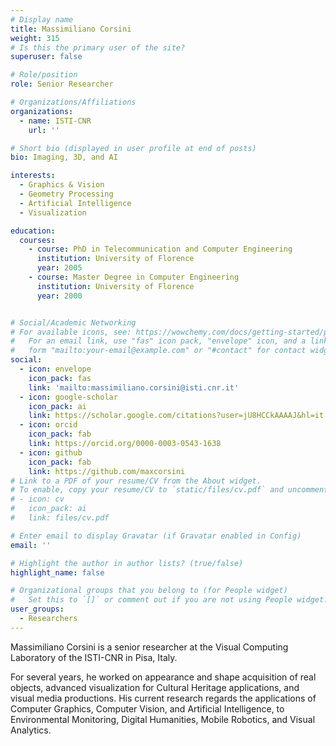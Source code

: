 ```yaml
---
# Display name
title: Massimiliano Corsini
weight: 315
# Is this the primary user of the site?
superuser: false

# Role/position
role: Senior Researcher

# Organizations/Affiliations
organizations:
  - name: ISTI-CNR
    url: ''

# Short bio (displayed in user profile at end of posts)
bio: Imaging, 3D, and AI 

interests:
  - Graphics & Vision 
  - Geometry Processing
  - Artificial Intelligence
  - Visualization

education:
  courses:
    - course: PhD in Telecommunication and Computer Engineering
      institution: University of Florence
      year: 2005
    - course: Master Degree in Computer Engineering
      institution: University of Florence
      year: 2000


# Social/Academic Networking
# For available icons, see: https://wowchemy.com/docs/getting-started/page-builder/#icons
#   For an email link, use "fas" icon pack, "envelope" icon, and a link in the
#   form "mailto:your-email@example.com" or "#contact" for contact widget.
social:
  - icon: envelope
    icon_pack: fas
    link: 'mailto:massimiliano.corsini@isti.cnr.it'
  - icon: google-scholar
    icon_pack: ai
    link: https://scholar.google.com/citations?user=jU8HCCkAAAAJ&hl=it
  - icon: orcid
    icon_pack: fab
    link: https://orcid.org/0000-0003-0543-1638
  - icon: github
    icon_pack: fab
    link: https://github.com/maxcorsini
# Link to a PDF of your resume/CV from the About widget.
# To enable, copy your resume/CV to `static/files/cv.pdf` and uncomment the lines below.
# - icon: cv
#   icon_pack: ai
#   link: files/cv.pdf

# Enter email to display Gravatar (if Gravatar enabled in Config)
email: ''

# Highlight the author in author lists? (true/false)
highlight_name: false

# Organizational groups that you belong to (for People widget)
#   Set this to `[]` or comment out if you are not using People widget.
user_groups:
  - Researchers
---
```


Massimiliano Corsini is a senior researcher at the Visual Computing Laboratory of the ISTI-CNR in Pisa, Italy.

For several years, he worked on appearance and shape acquisition of real objects, advanced visualization for Cultural Heritage applications, 
and visual media productions. His current research regards the applications of Computer Graphics, Computer Vision, 
and Artificial Intelligence, to Environmental Monitoring, Digital Humanities, Mobile Robotics, and Visual Analytics. 

